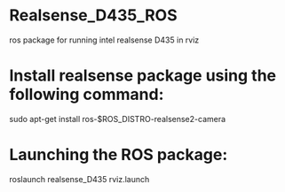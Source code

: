 # Realsense_D435_ROS
ros package for running intel realsense D435 in rviz
   
# Install realsense package using the following command:   
sudo apt-get install ros-$ROS_DISTRO-realsense2-camera   
   
# Launching the ROS package:   
roslaunch realsense_D435 rviz.launch   
